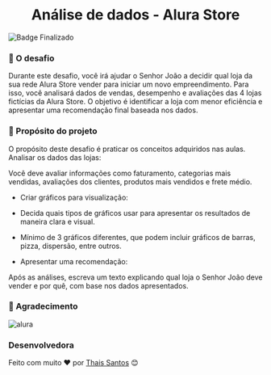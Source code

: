 <h1 align="center">Análise de dados - Alura Store</h1>

![Badge Finalizado](http://img.shields.io/static/v1?label=STATUS&message=%20FINALIZADO&color=GREEN&style=for-the-badge)

### 🧠 O desafio
Durante este desafio, você irá ajudar o Senhor João a decidir qual loja da sua rede Alura Store vender para iniciar um novo empreendimento. Para isso, você analisará dados de vendas, desempenho e avaliações das 4 lojas fictícias da Alura Store. O objetivo é identificar a loja com menor eficiência e apresentar uma recomendação final baseada nos dados.

### 🎯 Propósito do projeto
O propósito deste desafio é praticar os conceitos adquiridos nas aulas.
Analisar os dados das lojas:

Você deve avaliar informações como faturamento, categorias mais vendidas, avaliações dos clientes, produtos mais vendidos e frete médio.

- Criar gráficos para visualização:

- Decida quais tipos de gráficos usar para apresentar os resultados de maneira clara e visual.

- Mínimo de 3 gráficos diferentes, que podem incluir gráficos de barras, pizza, dispersão, entre outros.

- Apresentar uma recomendação:

Após as análises, escreva um texto explicando qual loja o Senhor João deve vender e por quê, com base nos dados apresentados.

### 🙏 Agradecimento
![alura](https://github.com/user-attachments/assets/ba1b91b1-72f3-489d-8bfd-70c7f2b33af9)

### Desenvolvedora
Feito com muito ❤️ por [Thais Santos](https://github.com/Santos-Thais) 😊
